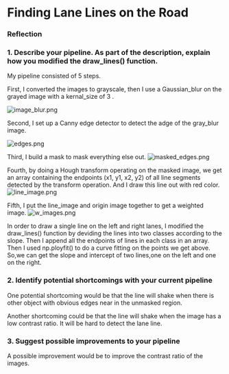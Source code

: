
# **Finding Lane Lines on the Road** 

### Reflection

### 1. Describe your pipeline. As part of the description, explain how you modified the draw_lines() function.

My pipeline consisted of 5 steps. 

First, I converted the images to grayscale, then I use a Gaussian_blur on the grayed image with a kernal_size of 3 .

![image_blur.png](attachment:image_blur.png)

Second, I set up a Canny edge detector to detect the adge of the gray_blur image.

![edges.png](attachment:edges.png)

Third, I build a mask to mask everything else out.
![masked_edges.png](attachment:masked_edges.png)

Fourth, by doing a Hough transform operating on the masked image, we get an array containing the endpoints (x1, y1, x2, y2) of all line segments detected by the transform operation. And I draw this line out with red color.
![line_image.png](attachment:line_image.png)

Fifth, I put the line_image and origin image together to get a weighted image.
![w_images.png](attachment:w_images.png)

In order to draw a single line on the left and right lanes, I modified the draw_lines() function by deviding the lines into two classes according to the slope. Then I append all the endpoints of lines in each class in an array. Then I used np.ployfit() to do a curve fitting on the points we get above. So,we can get the slope and intercept of two lines,one on the left and one on the right.


### 2. Identify potential shortcomings with your current pipeline


One potential shortcoming would be that the line will shake when there is other object with obvious edges near in the unmasked region.

Another shortcoming could be that the line will shake when the image has a low contrast ratio. It will be hard to detect the lane line.


### 3. Suggest possible improvements to your pipeline

A possible improvement would be to improve the contrast ratio of the images.



